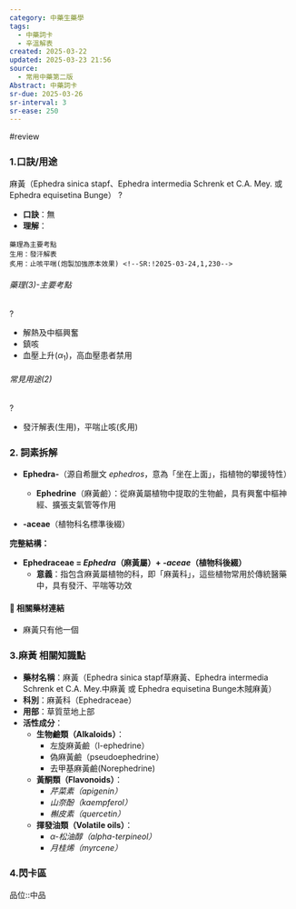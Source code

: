 ```yaml
---
category: 中藥生藥學
tags:
  - 中藥詞卡
  - 辛溫解表
created: 2025-03-22
updated: 2025-03-23 21:56
source:
  - 常用中藥第二版
Abstract: 中藥詞卡
sr-due: 2025-03-26
sr-interval: 3
sr-ease: 250
---
```

#review
### 1.口訣/用途
麻黃（Ephedra sinica stapf、Ephedra intermedia Schrenk et C.A. Mey. 或 Ephedra equisetina Bunge）
?
- **口訣**：無
- **理解**：
> 
	藥理為主要考點
	生用：發汗解表
	炙用：止咳平喘(炮製加強原本效果) <!--SR:!2025-03-24,1,230-->

###### 藥理(3)-主要考點
?
- 解熱及中樞興奮
- 鎮咳
- 血壓上升($\alpha_1$)，高血壓患者禁用 <!--SR:!2025-03-24,1,230-->

###### 常見用途(2)
?
- 發汗解表(生用)，平喘止咳(炙用) <!--SR:!2025-03-26,3,250-->



### 2. 詞素拆解

- **Ephedra-**（源自希臘文 *ephedros*，意為「坐在上面」，指植物的攀援特性）
  - **Ephedrine**（麻黃鹼）：從麻黃屬植物中提取的生物鹼，具有興奮中樞神經、擴張支氣管等作用

- **-aceae**（植物科名標準後綴）

**完整結構：**

- **Ephedraceae = *Ephedra*（麻黃屬）+ *-aceae*（植物科後綴）**
  - **意義**：指包含麻黃屬植物的科，即「麻黃科」，這些植物常用於傳統醫藥中，具有發汗、平喘等功效 



#### 📌 相關藥材連結

- 麻黃只有他一個




### 3.麻黃 相關知識點
- **藥材名稱**：麻黃（Ephedra sinica stapf草麻黃、Ephedra intermedia Schrenk et C.A. Mey.中麻黃 或 Ephedra equisetina Bunge木賊麻黃）
- **科別**：麻黃科（Ephedraceae）
- **用部**：草質莖地上部
- **活性成分**：
  - **生物鹼類（Alkaloids）**：
    - 左旋麻黃鹼（l-ephedrine）
    - 偽麻黃鹼（pseudoephedrine）
    - 去甲基麻黃鹼(Norephedrine)
  - **黃酮類（Flavonoids）**：
    - *芹菜素（apigenin）*
    - *山奈酚（kaempferol）*
    - *槲皮素（quercetin）*
  - **揮發油類（Volatile oils）**：
    - *α-松油醇（alpha-terpineol）*
    - *月桂烯（myrcene）*



### 4.閃卡區

品位::中品 <!--SR:!2025-03-27,4,270-->



